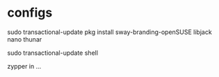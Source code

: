 # configs

sudo transactional-update pkg install sway-branding-openSUSE libjack nano thunar

sudo transactional-update shell

  zypper in ...
